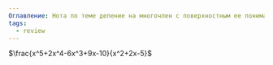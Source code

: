 ```yaml
---
Оглавление: Нота по теме деление на многочлен с поверхностным ее пониманием
tags:
  - review
---
```


$\frac{x^5+2x^4-6x^3+9x-10}{x^2+2x-5}$
